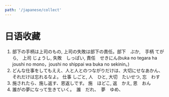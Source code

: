 ```yaml
---
path: '/japanese/collect'
---
```


# 日语收藏
1. 部下の手柄は上司のもの, 上司の失敗は部下の責任。部下　ぶか,　手柄 てがら,　上司 じょうし, 失敗　しっぱい, 責任　せきにん(buka no tegara ha joushi no mono，joushi no shippai wa buka no sekinin。)
2. どんな仕事をしてもええ、人と人とのつながりだけは、大切にせなあかん、それだけは忘れるなよ。 仕事 しごと, 人　ひと, 大切　たいせつ, 忘　わす
3. 施されたら、施し返す、恩返しです。 施　ほどこ, 返　かえ, 恩　おん
4. 誰がの夢になって生きていく。　誰　だれ、　夢　ゆめ、
